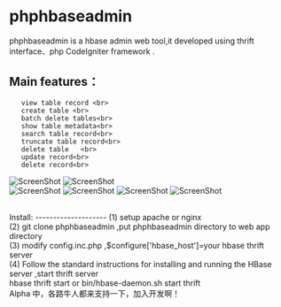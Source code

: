 phphbaseadmin
=============

phphbaseadmin is a hbase admin web tool,it developed using thrift interface、php CodeIgniter framework .

Main features：
--------------
       view table record <br>
       create table <br>
       batch delete tables<br>
       show table metadata<br>
       search table record<br>
       truncate table record<br>
       delete table   <br>
       update record<br>
       delete record<br>
![ScreenShot](https://raw.github.com/hivefans/phphbaseadmin/master/screeshot/login.png)
![ScreenShot](https://raw.github.com/hivefans/phphbaseadmin/master/screeshot/main.png)   
![ScreenShot](https://raw.github.com/hivefans/phphbaseadmin/master/screeshot/createtable.png) 
![ScreenShot](https://raw.github.com/hivefans/phphbaseadmin/master/screeshot/search.png) 
![ScreenShot](https://raw.github.com/hivefans/phphbaseadmin/master/screeshot/record.png) 
![ScreenShot](https://raw.github.com/hivefans/phphbaseadmin/master/screeshot/metadata.png) 

<br>
Install:
--------------------
(1) setup apache or nginx <br>
(2) git clone phphbaseadmin ,put phphbaseadmin directory to web app directory <br>
(3) modify config.inc.php ,$configure['hbase_host']=your hbase thrift server <br>
(4) Follow the standard instructions for installing and running the HBase server ,start thrift server  <br>
     hbase thrift start  or  bin/hbase-daemon.sh start thrift
<br>
Alpha 中，各路牛人都来支持一下，加入开发啊！


